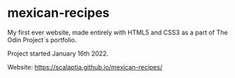 # mexican-recipes
My first ever website, made entirely with HTML5 and CSS3 as a part of The Odin Project´s portfolio.

Project started January 16th 2022.

Website: https://scalaptia.github.io/mexican-recipes/
